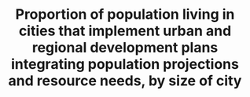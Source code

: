 ---
title: >-
  Proportion  of  population  living  in  cities  that  implement  urban  and  regional  development  plans  integrating  population  projections  and  resource  needs,  by  size  of  city
permalink: /11-a-1/
sdg_goal: 11
layout: indicator
indicator: 11.a.1
indicator_variable: null
graph: null
graph_type_description: null
graph_status_notes: unk
variable_description: null
variable_notes: null
un_designated_tier: '3'
un_custodial_agency: 'UN  Habitat  (Partnering  Agencies:  UNFPA)'
target_id: 11.a
has_metadata: true
goal_meta_link: 'http://unstats.un.org/sdgs/files/metadata-compilation/Metadata-Goal-11.pdf'
goal_meta_link_page: 28
method_of_computation: "Develop  a  country  score  card  that  assesses  and  tracks  progress  on  the  extent  to  which  national  urban  policy  (development  and  implementation)  satisfies  the  following  criteria  as  qualifiers,  based  on  participation,  partnership,  coordination  and  cooperation  of  actors:  \t1)  responds  to  population  dynamics  \t2)  ensures  balanced  regional  and  territorial  development  \t3)  prepares  for  infrastructure  and  services  development  \t4)  promotes  urban  land-use  efficiency  \t5)  enhances  resilience  to  climate  change  \t6)  protects  public  space  \t7)  develops  effective  urban  governance  systems  \t8)  Increase  local  fiscal  space  This  indicator  places  particular  emphasis  on  the  aspect  of  national  and  regional  development  planning  and  the  notion  of  inclusion  of  sectors  and  actors,  articulated  on  national  urban  policies  (NUP).  The  indicator  has  various  key  qualifiers  that  are  scored  between  0-5  (0-none,  and  5  for  full  compliance).  Tools  to  be  used  to  support  the  reporting  on  this  indicator  include:  baseline,  benchmarking,  point-of-service  surveys,  scorecard,  peer-review  and  experts  opinion,  performance  monitoring  and  reporting,  focus  group  discussions,  gap  and  content  analysis.  With  initial  support  of  UN-Habitat  and  partners  tracking  and  assessment  tools  and  methods  will  be  developed,  piloted  and  rolled  out  at  country  level  to  assess  national  urban  policies  developed  and  implemented  based  on  the  qualifiers  listed  above.  Based  on  expert  opinion,  the  assessment  of  the  qualifiers  of  the  indicator  will  target  national  government  institutions  as  well  as  other  key  urban  stakeholders  from  academia,  private  sector,  and  civil  society  organization,  as  per  specific  criteria  of  selection  of  these  stakeholders.  A  threshold  will  be  established  to  ascertain  the  level  of  satisfaction  of  each  qualifier.  The  method  for  tracking  and  analysing  progress  on  national  urban  policies  will  collate  information  on  adopted  policies,  conventions,  laws,  government  programs,  and  other  initiatives  that  comprise  an  urban  policy.  This  information  would  be  in  most  cases  already  available.  The  analysis  will  cover  the  qualifiers  listed  above.  The  standard  definition  of  National  Urban  Policy5  will  be  extended  and  adapted  to  country  context  and  may  include  where  applicable  terms  such  as  National  Urban  Plan,  Frameworks,  Strategies,  etc.  as  long  as  they  are  aligned  with  the  above  qualifiers.  For  each  of  the  8  items  defined  above,  policies  will  be  scored  on  a  scale  of  1  to  5  for  achievement  or  lack  of  achievement.  Overall  aggregate  national  scores  (X)  will  range  from  8  to  40  and  these  will  be  standardized  to  the  scale  of  0-100  using  the  following  approach.  If  (X)  is  the  observed  aggregate  value  of  the  score  for  the  policy  performance  using  the  above  criterion,  then  its  standardized  value  X(S)  will  be  computed  as;  X(s)  =  100  (  (X  -  Min(X)  /  Max(X)  -  Min(X)  )  Where,  Max  (X)  and  Min  (X)  are  the  maximum  and  minimum  values  observed  for  X  which  is  8  and  40,  respectively.  Countries  that  achieve  maximum  values  on  the  scorecard  i.e.  Max  (X)  =40,  the  value  assigned  via  standardization  will  be  100  while  those  that  achieve  minimum  score  i.e.  Min  (X)  =8  the  value  assigned  via  standardization  will  be  0.  Unit:  Number/dimensionless  Number  of  countries  which  have  scored  above  the  threshold  and  are  making  progress  on  the  range  of  qualifiers.  When  analysing  the  data  and  the  score  card,  the  scorecard  of  each  country  could  be  used  to  ascertain  the  overall  performance  of  countries  which  could  then  be  aggregated  by  regional  groups  and  specific  qualifiers.  The  scorecard  will  point  to  concrete  policy  recommendations,  particularly  for  qualifiers  that  need  particular  attention."
source_title: null
source_notes: null
published: true  
rationale_interpretation: >-
  Relevance:  With  the  majority  of  mankind  currently  living  in  cities,  and  the  number  poised  to  increase  further  by  2030,  the  success  of  SDGs  will  depend  largely  on  how  urbanisation  is  well  coordinated  and  managed.  Considering  that  urbanisation  is  as  a  tool  for  development,  many  countries8  are  now  embarking  on  the  development  and  implementation  of  national  urban  policies  as  tangible  instruments  to  coordinate  stakeholders  efforts,  harness  the  benefits  of  urbanisation  while  mitigating  its  externalities.  @@  This  particular  indicator  is  very  relevant  for  tracking  national  progress  on  all  other  areas  in  the  SDGs  and  targets  where  urban  and  policies  are  mentioned  along  with  the  above  8  qualifiers.  This  indicator  is  one  of  the  key  metrics  to  benchmark  and  monitor  urbanisation  and  asserts  the  national  leadership  and  political  will  of  national  governments.  This  indicator  is  based  on  the  notion  that  the  development  and  implementation  of  national  urban  policies  should  support  participation,  partnership,  cooperation  and  coordination  of  actors  and  facilitate  dialogue.  @@  This  indicator  will  provide  a  good  barometer  on  global  progress  on  sustainable  national  urban  policies.  It  serves  as  gap  analysis  to  support  policy  recommendations.  The  indicator  can  identify  good  practices  and  policies  among  countries  that  can  promote  partnership  and  cooperation  between  all  stakeholders.  @@  This  indicator  is  both  process  oriented  and  aspirational  and  has  the  potential  to  support  the  validation  of  Goal  11  and  other  SDGs  indicators  with  an  urban  component.  The  indicators  has  the  ability  to  work  at  multi  jurisdictions  level,  covering  a  number  of  areas  while  taking  care  of  urban  challenges  in  a  more  integrated  national  manner.  The  indicator  has  a  strong  connection  to  the  target,  addressing  the  fundamental  spatial  and  territorial  aspect  of  national  urban  policy  in  the  context  of  urban,  peri-urban  and  rural  areas.  @@  Suitability:  @@  This  indicator  epitomises  the  universality  tenet  and  spirit  of  the  SDGs.  It  is  clearly  suitable  for  all  countries  and  can  be  disaggregated  and/or  aggregated  by  areas  of  development  as  explained  in  the  methodology  section  of  this  metadata.  The  indicator  will  be  suitable  to  assess  commitment  to  address  urban  challenges  and  respond  to  the  opportunities  that  urbanization  brings.  It  clearly  responds  to  Goal  11  harnessing  the  power  of  urbanisation  for  the  common  good.  The  indicator  is  strongly  connected  to  other  SDGs  goals  and  targets.
indicator_name: >-
  Proportion  of  population  living  in  cities  that  implement  urban  and  regional  development  plans  integrating  population  projections  and  resource  needs,  by  size  of  city
target: >-
  Support  positive  economic,  social  and  environmental  links  between  urban,  peri-urban  and  rural  areas  by  strengthening  national  and  regional  development  planning.

---